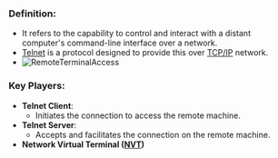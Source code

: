 
### Definition: 
- It refers to the capability to control and interact with a distant computer's command-line interface over a network.
- [Telnet](Telnet.md) is a protocol designed to provide this over [TCP/IP](TCP/IP) network.
- ![RemoteTerminalAccess](RemoteTerminalAccess.png)
### Key Players:
- **Telnet Client**: 
	- Initiates the connection to access the remote machine.
- **Telnet Server**: 
	- Accepts and facilitates the connection on the remote machine.
- **Network Virtual Terminal ([NVT](NVT.md))**